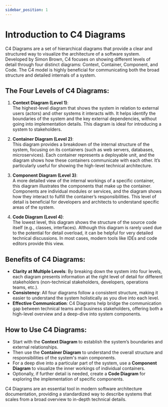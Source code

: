 ```yaml
---
sidebar_position: 1
---
```

# Introduction to C4 Diagrams

C4 Diagrams are a set of hierarchical diagrams that provide a clear and structured way to visualize the architecture of a software system. Developed by Simon Brown, C4 focuses on showing different levels of detail through four distinct diagrams: Context, Container, Component, and Code. The C4 model is highly beneficial for communicating both the broad structure and detailed internals of a system.

## The Four Levels of C4 Diagrams:

1. **Context Diagram (Level 1)**:  
   The highest-level diagram that shows the system in relation to external users (actors) and other systems it interacts with. It helps identify the boundaries of the system and the key external dependencies, without going into implementation details. This diagram is ideal for introducing a system to stakeholders.

2. **Container Diagram (Level 2)**:  
   This diagram provides a breakdown of the internal structure of the system, focusing on its containers (such as web servers, databases, microservices). Each container represents a deployable unit, and the diagram shows how these containers communicate with each other. It’s particularly useful for showing the high-level technical architecture.

3. **Component Diagram (Level 3)**:  
   A more detailed view of the internal workings of a specific container, this diagram illustrates the components that make up the container. Components are individual modules or services, and the diagram shows how they interact to fulfill the container’s responsibilities. This level of detail is beneficial for developers and architects to understand specific areas of the system.

4. **Code Diagram (Level 4)**:  
   The lowest level, this diagram shows the structure of the source code itself (e.g., classes, interfaces). Although this diagram is rarely used due to the potential for detail overload, it can be helpful for very detailed technical discussions. In most cases, modern tools like IDEs and code editors provide this view.

## Benefits of C4 Diagrams:

- **Clarity at Multiple Levels**: By breaking down the system into four levels, each diagram presents information at the right level of detail for different stakeholders (non-technical stakeholders, developers, operations teams, etc.).
- **Consistency**: All four diagrams follow a consistent structure, making it easier to understand the system holistically as you dive into each level.
- **Effective Communication**: C4 Diagrams help bridge the communication gap between technical teams and business stakeholders, offering both a high-level overview and a deep-dive into system components.

## How to Use C4 Diagrams:
- Start with the **Context Diagram** to establish the system’s boundaries and external relationships.
- Then use the **Container Diagram** to understand the overall structure and responsibilities of the system's main components.
- For a deep dive into a particular part of the system, use a **Component Diagram** to visualize the inner workings of individual containers.
- Optionally, if further detail is needed, create a **Code Diagram** for exploring the implementation of specific components.

C4 Diagrams are an essential tool in modern software architecture documentation, providing a standardized way to describe systems that scales from a broad overview to in-depth technical details.
